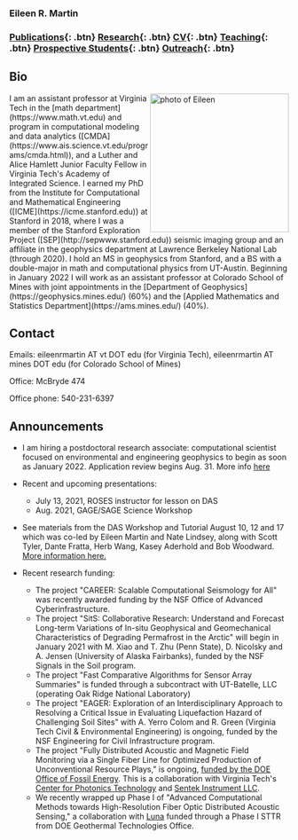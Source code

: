 ### Eileen R. Martin

### [Publications](/publications){: .btn}     [Research](/research){: .btn}      [CV](/docs/ermartin_CV.pdf){: .btn}       [Teaching](/teaching){: .btn} 	[Prospective Students](/prospectiveStudents){: .btn}	[Outreach](/outreach){: .btn}

## Bio

<img src="https://eileenrmartin.github.io/img/eileen.jpg" alt="photo of Eileen" align="right" style="width: 250px;"/>
I am an assistant professor at Virginia Tech in the [math department](https://www.math.vt.edu) and program in computational modeling and data analytics ([CMDA](https://www.ais.science.vt.edu/programs/cmda.html)), and a Luther and Alice Hamlett Junior Faculty Fellow in Virginia Tech's Academy of Integrated Science. I earned my PhD from the Institute for Computational and Mathematical Engineering ([ICME](https://icme.stanford.edu)) at Stanford in 2018, where I was a member of the Stanford Exploration Project ([SEP](http://sepwww.stanford.edu)) seismic imaging group and an affiliate in the geophysics department at Lawrence Berkeley National Lab (through 2020). I hold an MS in geophysics from Stanford, and a BS with a double-major in math and computational physics from UT-Austin. Beginning in January 2022 I will work as an assistant professor at Colorado School of Mines with joint appointments in the [Department of Geophysics](https://geophysics.mines.edu/) (60%) and the [Applied Mathematics and Statistics Department](https://ams.mines.edu/) (40%).

## Contact

Emails: eileenrmartin AT vt DOT edu (for Virginia Tech), eileenrmartin AT mines DOT edu (for Colorado School of Mines)

Office: McBryde 474   

Office phone: 540-231-6397 

## Announcements

* I am hiring a postdoctoral research associate: computational scientist focused on environmental and engineering geophysics to begin as soon as January 2022. Application review begins Aug. 31. More info [here](https://jobs.mines.edu/en-us/job/495095/postdoctoral-fellow-computational-environmental-and-engineering-geophysics)


* Recent and upcoming presentations:
  * July 13, 2021, ROSES instructor for lesson on DAS
  * Aug. 2021, GAGE/SAGE Science Workshop

* See materials from the DAS Workshop and Tutorial August 10, 12 and 17 which was co-led by Eileen Martin and Nate Lindsey, along with Scott Tyler, Dante Fratta, Herb Wang, Kasey Aderhold and Bob Woodward. [More information here.](https://www.iris.edu/hq/event/2020_DAS_Workshop)



* Recent research funding:
  * The project "CAREER: Scalable Computational Seismology for All" was recently awarded funding by the NSF Office of Advanced Cyberinfrastructure.
  * The project "SitS: Collaborative Research: Understand and Forecast Long-term Variations of In-situ Geophysical and Geomechanical Characteristics of Degrading Permafrost in the Arctic" will begin in January 2021 with M. Xiao and T. Zhu (Penn State), D. Nicolsky and A. Jensen (University of Alaska Fairbanks), funded by the NSF Signals in the Soil program.
  * The project "Fast Comparative Algorithms for Sensor Array Summaries" is funded through a subcontract with UT-Batelle, LLC (operating Oak Ridge National Laboratory)
  * The project "EAGER: Exploration of an Interdisciplinary Approach to Resolving a Critical Issue in Evaluating Liquefaction Hazard of Challenging Soil Sites" with A. Yerro Colom and R. Green (Virginia Tech Civil & Environmental Engineering) is ongoing, funded by the NSF Engineering for Civil Infrastructure program.
  * The project "Fully Distributed Acoustic and Magnetic Field Monitoring via a Single Fiber Line for Optimized Production of Unconventional Resource Plays," is ongoing, [funded by the DOE Office of Fossil Energy](https://www.energy.gov/fe/project-selections-advanced-technologies-recovery-unconventional-oil-gas-resources). This is a collaboration with Virginia Tech's [Center for Photonics Technology](https://photonics.ece.vt.edu/) and [Sentek Instrument LLC](http://www.sentekinstrument.com/).
  * We recently wrapped up Phase I of "Advanced Computational Methods towards High-Resolution Fiber Optic Distributed Acoustic Sensing,"  a collaboration with [Luna](https://lunainc.com/) funded through a Phase I STTR from DOE Geothermal Technologies Office. 
  

